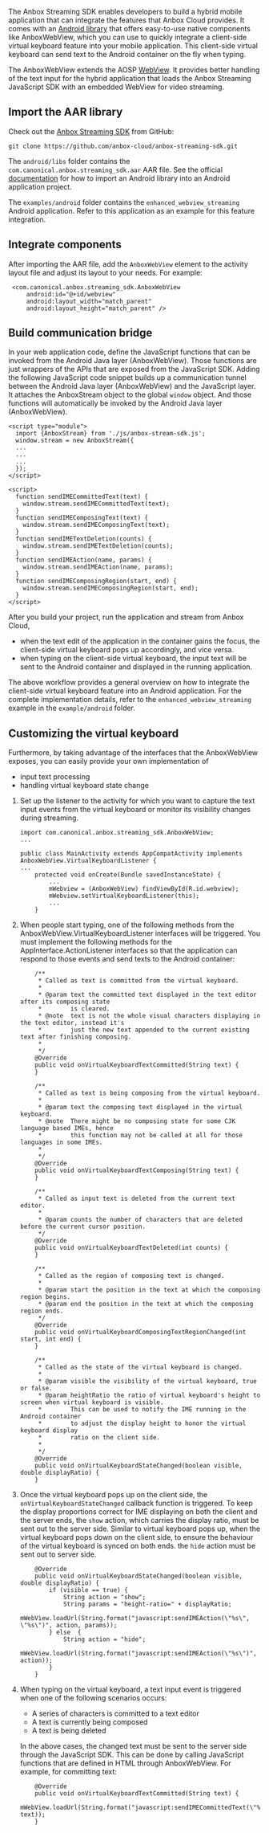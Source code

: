 The Anbox Streaming SDK enables developers to build a hybrid mobile application that can integrate the features that Anbox Cloud provides. It comes with an [Android library](https://developer.android.com/studio/projects/android-library) that offers easy-to-use native components like AnboxWebView, which you can use to quickly integrate a client-side virtual keyboard feature into your mobile application. This client-side virtual keyboard can send text to the Android container on the fly when typing.

The AnboxWebView extends the AOSP [WebView](https://developer.android.com/reference/android/webkit/WebView). It provides better handling of the text input for the hybrid application that loads the Anbox Streaming JavaScript SDK with an embedded WebView for video streaming.

## Import the AAR library

Check out the [Anbox Streaming SDK](https://github.com/anbox-cloud/anbox-streaming-sdk) from GitHub:

    git clone https://github.com/anbox-cloud/anbox-streaming-sdk.git

The `android/libs` folder contains the `com.canonical.anbox.streaming_sdk.aar` AAR file. See the official [documentation](https://developer.android.com/studio/projects/android-library) for how to import an Android library into an Android application project.

The `examples/android` folder contains the `enhanced_webview_streaming` Android application. Refer to this application as an example for this feature integration.

## Integrate components

After importing the AAR file, add the `AnboxWebView` element to the activity layout file and adjust its layout to your needs. For example:

   ```
    <com.canonical.anbox.streaming_sdk.AnboxWebView
        android:id="@+id/webview"
        android:layout_width="match_parent"
        android:layout_height="match_parent" />
   ```

## Build communication bridge

In your web application code, define the JavaScript functions that can be invoked from the Android Java layer (AnboxWebView). Those functions are just wrappers of the APIs that are exposed from the JavaScript SDK. Adding the following JavaScript code snippet builds up a communication tunnel between the Android Java layer (AnboxWebView) and the JavaScript layer. It attaches the AnboxStream object to the global `window` object. And those functions will automatically be invoked by the Android Java layer (AnboxWebView).

   ```
   <script type="module">
     import {AnboxStream} from './js/anbox-stream-sdk.js';
     window.stream = new AnboxStream({
     ...
     ...
     ...
     });
   </script>

   <script>
     function sendIMECommittedText(text) {
       window.stream.sendIMECommittedText(text);
     }
     function sendIMEComposingText(text) {
       window.stream.sendIMEComposingText(text);
     }
     function sendIMETextDeletion(counts) {
       window.stream.sendIMETextDeletion(counts);
     }
     function sendIMEAction(name, params) {
       window.stream.sendIMEAction(name, params);
     }
     function sendIMEComposingRegion(start, end) {
       window.stream.sendIMEComposingRegion(start, end);
     }
   </script>

   ```

After you build your project, run the application and stream from Anbox Cloud,
* when the text edit of the application in the container gains the focus, the client-side virtual keyboard pops up accordingly, and vice versa.
* when typing on the client-side virtual keyboard, the input text will be sent to the Android container and displayed in the running application.

The above workflow provides a general overview on how to integrate the client-side virtual keyboard feature into an Android application. For the complete implementation details, refer to the `enhanced_webview_streaming` example in the `example/android` folder.

## Customizing the virtual keyboard

Furthermore, by taking advantage of the interfaces that the AnboxWebView exposes, you can easily provide your own implementation of
* input text processing
* handling virtual keyboard state change

1. Set up the listener to the activity for which you want to capture the text input events from the virtual keyboard or monitor its visibility changes during streaming.
   ```
   import com.canonical.anbox.streaming_sdk.AnboxWebView;
   ...

   public class MainActivity extends AppCompatActivity implements AnboxWebView.VirtualKeyboardListener {
   ...
       protected void onCreate(Bundle savedInstanceState) {
           ...
           mWebview = (AnboxWebView) findViewById(R.id.webview);
           mWebview.setVirtualKeyboardListener(this);
           ...
       }
   ```

2. When people start typing, one of the following methods from the AnboxWebView.VirtualKeyboardListener interfaces will be triggered. You must implement the following methods for the AppInterface.ActionListener interfaces so that the application can respond to those events and send texts to the Android container:

   ```
       /**
        * Called as text is committed from the virtual keyboard.
        *
        * @param text the committed text displayed in the text editor after its composing state
        *        is cleared.
        * @note  text is not the whole visual characters displaying in the text editor, instead it's
        *        just the new text appended to the current existing text after finishing composing.
        *
        */
       @Override
       public void onVirtualKeyboardTextCommitted(String text) {
       }

       /**
        * Called as text is being composing from the virtual keyboard.
        *
        * @param text the composing text displayed in the virtual keyboard.
        * @note  There might be no composing state for some CJK language based IMEs, hence
        *        this function may not be called at all for those languages in some IMEs.
        *
        */
       @Override
       public void onVirtualKeyboardTextComposing(String text) {
       }

       /**
        * Called as input text is deleted from the current text editor.
        *
        * @param counts the number of characters that are deleted before the current cursor position.
        */
       @Override
       public void onVirtualKeyboardTextDeleted(int counts) {
       }

       /**
        * Called as the region of composing text is changed.
        *
        * @param start the position in the text at which the composing region begins.
        * @param end the position in the text at which the composing region ends.
        */
       @Override
       public void onVirtualKeyboardComposingTextRegionChanged(int start, int end) {
       }

       /**
        * Called as the state of the virtual keyboard is changed.
        *
        * @param visible the visibility of the virtual keyboard, true or false.
        * @param heightRatio the ratio of virtual keyboard's height to screen when virtual keyboard is visible.
        *        This can be used to notify the IME running in the Android container
        *        to adjust the display height to honor the virtual keyboard display
        *        ratio on the client side.
        *
        */
       @Override
       public void onVirtualKeyboardStateChanged(boolean visible, double displayRatio) {
       }

   ```

3. Once the virtual keyboard pops up on the client side, the `onVirtualKeyboardStateChanged` callback function is triggered. To keep the display proportions correct for IME displaying on both the client and the server ends, the `show` action, which carries the display ratio, must be sent out to the server side. Similar to virtual keyboard pops up, when the virtual keyboard pops down on the client side, to ensure the behaviour of the virtual keyboard is synced on both ends. the `hide` action must be sent out to server side.


   ```
       @Override
       public void onVirtualKeyboardStateChanged(boolean visible, double displayRatio) {
           if (visible == true) {
               String action = "show";
               String params = "height-ratio=" + displayRatio;
               mWebView.loadUrl(String.format("javascript:sendIMEAction(\"%s\", \"%s\")", action, params));
           } else  {
               String action = "hide";
               mWebView.loadUrl(String.format("javascript:sendIMEAction(\"%s\")", action));
           }
       }

   ```

4. When typing on the virtual keyboard, a text input event is triggered when one of the following scenarios occurs:
   - A series of characters is committed to a text editor
   - A text is currently being composed
   - A text is being deleted

    In the above cases, the changed text must be sent to the server side through the JavaScript SDK. This can be done by calling JavaScript functions that are defined in HTML through AnboxWebView. For example, for committing text:

   ```
       @Override
       public void onVirtualKeyboardTextCommitted(String text) {
           mWebView.loadUrl(String.format("javascript:sendIMECommittedText(\"%s\")", text));
       }

   ```

